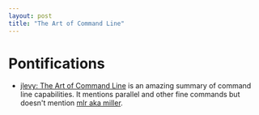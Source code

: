 ```yaml
---
layout: post
title: "The Art of Command Line"
---
```


# Pontifications

* [jlevy: The Art of Command Line](https://github.com/jlevy/the-art-of-command-line/blob/master/README.md) is an amazing summary of command line capabilities. It mentions parallel and other fine commands but doesn't mention [mlr aka miller](http://rolandtanglao.com/2019/04/21/p2-howto-use-miller-mlr-to-create-csv-file-with-urls-from-ids/).
